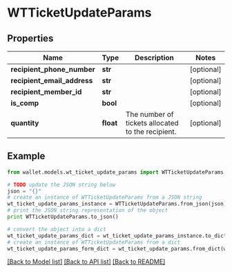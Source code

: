 # WTTicketUpdateParams


## Properties

Name | Type | Description | Notes
------------ | ------------- | ------------- | -------------
**recipient_phone_number** | **str** |  | [optional] 
**recipient_email_address** | **str** |  | [optional] 
**recipient_member_id** | **str** |  | [optional] 
**is_comp** | **bool** |  | [optional] 
**quantity** | **float** | The number of tickets allocated to the recipient. | [optional] 

## Example

```python
from wallet.models.wt_ticket_update_params import WTTicketUpdateParams

# TODO update the JSON string below
json = "{}"
# create an instance of WTTicketUpdateParams from a JSON string
wt_ticket_update_params_instance = WTTicketUpdateParams.from_json(json)
# print the JSON string representation of the object
print WTTicketUpdateParams.to_json()

# convert the object into a dict
wt_ticket_update_params_dict = wt_ticket_update_params_instance.to_dict()
# create an instance of WTTicketUpdateParams from a dict
wt_ticket_update_params_form_dict = wt_ticket_update_params.from_dict(wt_ticket_update_params_dict)
```
[[Back to Model list]](../README.md#documentation-for-models) [[Back to API list]](../README.md#documentation-for-api-endpoints) [[Back to README]](../README.md)


